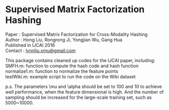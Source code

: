 # Supervised Matrix Factorization Hashing

Paper : Supervised Matrix Factorization for Cross-Modality Hashing <br />
Author : Hong Liu, Rongrong Ji, Yongjian Wu, Gang Hua <br />
Published in IJCAI 2016 <br />
Contact : lynnliu.xmu@gmail.com <br />

This package contains cleaned up codes for the IJCAI paper, including: <br />
SMFH.m: function to compute the hash code and hash function <br />
normalize1.m: function to normalize the feature points <br />
testWiki.m: example script to run the code on the Wiki dataset <br />

p.s. The parameters \mu and \alpha should be set to 100 and 10 to achieve well performance, when the feature dimensional is high. And the number of sampling should be increased for the large-scale training set, such as 5000~10000.
